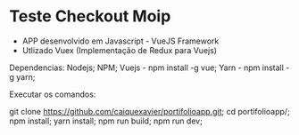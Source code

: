 # Teste Checkout Moip
- APP desenvolvido em Javascript - VueJS Framework
- Utlizado Vuex (Implementação de Redux para Vuejs)

Dependencias:
Nodejs;
NPM;
Vuejs - npm install -g vue;
Yarn - npm install -g yarn;


Executar os comandos:

git clone https://github.com/caiquexavier/portifolioapp.git;
cd portifolioapp/;
npm install;
yarn install;
npm run build;
npm run dev;
